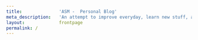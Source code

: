 ```yaml
---
title:              'ASM -  Personal Blog'
meta_description:   'An attempt to improve everyday, learn new stuff, and to be a better person overall'
layout:             frontpage
permalink: /
---
```

